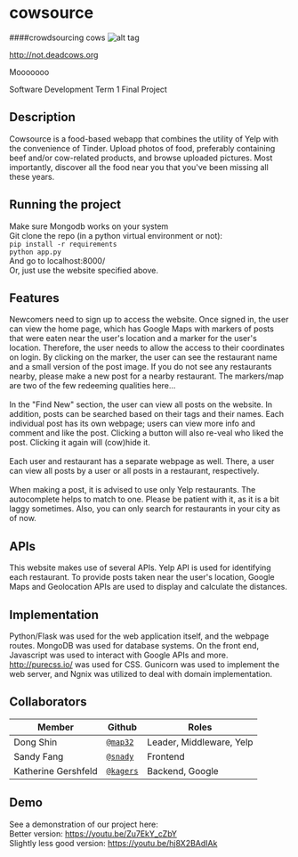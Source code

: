 # cowsource
####crowdsourcing cows
![alt tag](https://images.unsplash.com/photo-1446126102442-f6b2b73257fd?ixlib=rb-0.3.5&q=80&fm=jpg&crop=entropy&s=fdc200e9e5d9d25c2029b39701f15e2a)

http://not.deadcows.org

Mooooooo

Software Development Term 1 Final Project

## Description
Cowsource is a food-based webapp that combines the utility of Yelp with the convenience of Tinder. Upload photos of food, preferably containing beef and/or cow-related products, and browse uploaded pictures. Most importantly, discover all the food near you that you've been missing all these years.

## Running the project
Make sure Mongodb works on your system<br>
Git clone the repo
(in a python virtual environment or not):<br> `pip install -r requirements`
<br>`python app.py`
<br>And go to localhost:8000/<br>
Or, just use the website specified above.

## Features
Newcomers need to sign up to access the website. Once signed in, the user can view the home page, which has Google Maps with markers of posts that were eaten near the user's location and a marker for the user's location. Therefore, the user needs to allow the access to their coordinates on login. By clicking on the marker, the user can see the restaurant name and a small version of the post image. If you do not see any restaurants nearby, please make a new post for a nearby restaurant. The markers/map are two of the few redeeming qualities here... <br><br>
In the "Find New" section, the user can view all posts on the website. In addition, posts can be searched based on their tags and their names. Each individual post has its own webpage; users can view more info and comment and like the post. Clicking a button will also re-veal who liked the post. Clicking it again will (cow)hide it.
<br><br>
Each user and restaurant has a separate webpage as well. There, a user can view all posts by a user or all posts in a restaurant, respectively.
<br><br>
When making a post, it is advised to use only Yelp restaurants. The autocomplete helps to match to one. Please be patient with it, as it is a bit laggy sometimes. Also, you can only search for restaurants in your city as of now.

## APIs
This website makes use of several APIs. Yelp API is used for identifying each restaurant. To provide posts taken near the user's location, Google Maps and Geolocation APIs are used to display and calculate the distances.

## Implementation
Python/Flask was used for the web application itself, and the webpage routes. MongoDB was used for database systems. On the front end, Javascript was used to interact with Google APIs and more. http://purecss.io/ was used for CSS. Gunicorn was used to implement the web server, and Ngnix was utilized to deal with domain implementation.

## Collaborators
|      **Member**      |               **Github**              |         **Roles**          |
|----------------------|---------------------------------------|----------------------------|
|Dong Shin             | [`@map32`](https://github.com/map32)  |Leader, Middleware, Yelp    |
|Sandy Fang            | [`@snady`](https://github.com/snady)  |Frontend                    |
|Katherine Gershfeld   | [`@kagers`](https://github.com/kagers)|Backend, Google             |

## Demo
See a demonstration of our project here:<br> 
Better version: https://youtu.be/Zu7EkY_cZbY <br>
Slightly less good version: https://youtu.be/hj8X2BAdIAk

